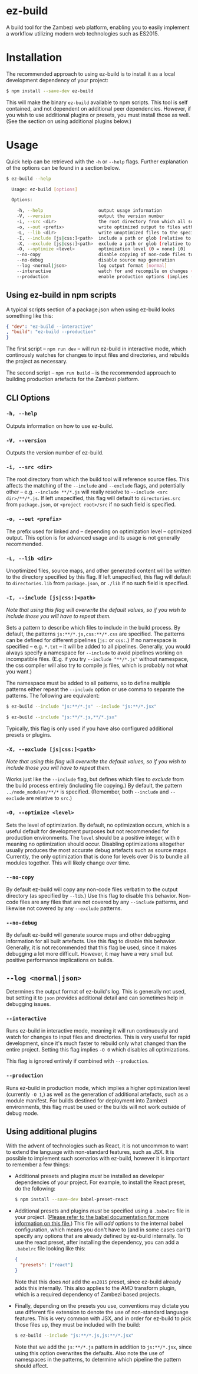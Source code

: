 # ez-build

A build tool for the Zambezi web platform, enabling you to easily implement a workflow utilizing modern web technologies such as ES2015.

# Installation

The recommended approach to using ez-build is to install it as a local development dependency of your project:

```bash
$ npm install --save-dev ez-build
```

This will make the binary `ez-build` available to npm scripts. This tool is self contained, and not dependent on additional peer dependencies. However, if you wish to use additional plugins or presets, you must install those as well. (See the section on using additional plugins below.)

# Usage

Quick help can be retrieved with the `-h` or `--help` flags. Further explanation of the options can be found in a section below.

```bash
$ ez-build --help

  Usage: ez-build [options]

  Options:

    -h, --help                     output usage information
    -V, --version                  output the version number
    -i, --src <dir>                the root directory from which all sources are relative [src]
    -o, --out <prefix>             write optimized output to files with the specified prefix [project-min]
    -L, --lib <dir>                write unoptimized files to the specified directory [lib]
    -I, --include [js|css:]<path>  include a path or glob (relative to source root) [js:**/*.js,css:**/*.css]
    -X, --exclude [js|css:]<path>  exclude a path or glob (relative to source root) [../node_modules/**/*]
    -O, --optimize <level>         optimization level (0 = none) [0]
    --no-copy                      disable copying of non-code files to lib
    --no-debug                     disable source map generation
    --log <normal|json>            log output format [normal]
    --interactive                  watch for and recompile on changes (implies -O 0)
    --production                   enable production options (implies -O 1)
```

## Using ez-build in npm scripts

A typical scripts section of a package.json when using ez-build looks something like this:

```json
{ "dev": "ez-build --interactive"
, "build": "ez-build --production"
}
```

The first script – `npm run dev` – will run ez-build in interactive mode, which continously watches for changes to input files and directories, and rebuilds the project as necessary.

The second script – `npm run build` – is the recommended approach to building production artefacts for the Zambezi platform.

## CLI Options

### `-h, --help`
  
Outputs information on how to use ez-build.

### `-V, --version`
  
Outputs the version number of ez-build.

### `-i, --src <dir>`
  
The root directory from which the build tool will reference source files. This affects the matching of the `--include` and `--exclude` flags, and potentially other – e.g. `--include **/*.js` will really resolve to `--include <src dir>/**/*.js`. If left unspecified, this flag will default to `directories.src` from `package.json`, or `<project root>/src` if no such field is specified.

### `-o, --out <prefix>`

The prefix used for linked and – depending on optimization level – optimized output. This option is for advanced usage and its usage is not generally recommended. 

### `-L, --lib <dir>`
  
Unoptimized files, source maps, and other generated content will be written to the directory specified by this flag. If left unspecified, this flag will default to `directories.lib` from `package.json`, or `./lib` if no such field is specified.

### `-I, --include [js|css:]<path>`

*Note that using this flag will overwrite the default values, so if you wish to include those you will have to repeat them.*

Sets a pattern to describe which files to include in the build process. By default, the patterns `js:**/*.js,css:**/*.css` are specified. The patterns can be defined for different pipelines (`js:` or `css:`.) If no namespace is specified – e.g. `*.txt` – it will be added to all pipelines. Generally, you would always specify a namespace for `--include` to avoid pipelines working on incompatible files. (E.g. if you try `--include "**/*.js"` without namespace, the css compiler will also try to compile js files, which is probably not what you want.)

The namespace must be added to all patterns, so to define multiple patterns either repeat the `--include` option or use comma to separate the patterns. The following are equivalent:

```bash
$ ez-build --include "js:**/*.js" --include "js:**/*.jsx"
```

```bash
$ ez-build --include "js:**/*.js,**/*.jsx"
```

Typically, this flag is only used if you have also configured additional presets or plugins.

### `-X, --exclude [js|css:]<path>`

*Note that using this flag will overwrite the default values, so if you wish to include those you will have to repeat them.*

Works just like the `--include` flag, but defines which files to *exclude* from the build process entirely (including file copying.) By default, the pattern `../node_modules/**/*` is specified. (Remember, both `--include` and `--exclude` are relative to `src`.)

### `-O, --optimize <level>`

Sets the level of optimization. By default, no optimization occurs, which is a useful default for development purposes but not recommended for production environments. The `level` should be a positive integer, with `0` meaning no optimization should occur. Disabling optimizations altogether usually produces the most accurate debug artefacts such as source maps. Currently, the only optimization that is done for levels over 0 is to bundle all modules together. This will likely change over time.

### `--no-copy`

By default ez-build will copy any non-code files verbatim to the output directory (as specified by `--lib`.) Use this flag to disable this behavior. Non-code files are any files that are not covered by any `--include` patterns, and likewise not covered by any `--exclude` patterns.

### `--no-debug`

By default ez-build will generate source maps and other debugging information for all built artefacts. Use this flag to disable this behavior. Generally, it is not recommended that this flag be used, since it makes debugging a lot more difficult. However, it may have a very small but positive performance implications on builds.

## `--log <normal|json>`

Determines the output format of ez-build's log. This is generally not used, but setting it to `json` provides additional detail and can sometimes help in debugging issues.

### `--interactive`

Runs ez-build in interactive mode, meaning it will run continuously and watch for changes to input files and directories. This is very useful for rapid development, since it's much faster to rebuild only what changed than the entire project. Setting this flag implies `-O 0` which disables all optimizations.

This flag is ignored entirely if combined with `--production`.

### `--production`

Runs ez-build in production mode, which implies a higher optimization level (currently `-O 1`,) as well as the generation of additional artefacts, such as a module manifest. For builds destined for deployment into Zambezi environments, this flag must be used or the builds will not work outside of debug mode.

## Using additional plugins

With the advent of technologies such as React, it is not uncommon to want to extend the language with non-standard features, such as JSX. It is possible to implement such scenarios with ez-build, however it is important to remember a few things:

- Additional presets and plugins *must* be installed as developer dependencies of your project. For example, to install the React preset, do the following:

  ```bash
  $ npm install --save-dev babel-preset-react
  ```

- Additional presets and plugins *must* be specified using a `.babelrc` file in your project. ([Please refer to the babel documentation for more information on this file.][.babelrc]) This file will *add* options to the internal babel configuration, which means you don't have to (and in some cases can't) specify any options that are already defined by ez-build internally. To use the react preset, after installing the dependency, you can add a `.babelrc` file looking like this:

  ```json
  {
    "presets": ["react"]
  }
  ```

  Note that this does *not* add the `es2015` preset, since ez-build already adds this internally. This also applies to the AMD transform plugin, which is a required dependency of Zambezi based projects.

[.babelrc]: http://babeljs.io/docs/usage/babelrc/

- Finally, depending on the presets you use, conventions may dictate you use different file extension to denote the use of non-standard language features. This is very common with JSX, and in order for ez-build to pick those files up, they must be included with the build:

  ```bash
  $ ez-build --include "js:**/*.js,js:**/*.jsx"
  ```

  Note that we add the `js:**/*.js` pattern in addition to `js:**/*.jsx`, since using this option overwrites the defaults. Also note the use of namespaces in the patterns, to determine which pipeline the pattern should affect.